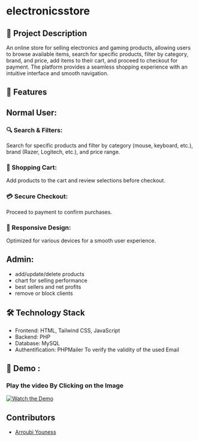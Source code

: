 # electronicsstore
## 📝 Project Description
An online store for selling electronics and gaming products, allowing users to browse available items, search for specific products, filter by category, brand, and price, add items to their cart, and proceed to checkout for payment. The platform provides a seamless shopping experience with an intuitive interface and smooth navigation.
## 🚀 Features
## Normal User: 
### 🔍 Search & Filters: 
Search for specific products and filter by category (mouse, keyboard, etc.), brand (Razer, Logitech, etc.), and price range.
### 🛒 Shopping Cart:
Add products to the cart and review selections before checkout.
### 💳 Secure Checkout:
Proceed to payment to confirm purchases.
### 📱 Responsive Design:
Optimized for various devices for a smooth user experience.
## Admin:
- add/update/delete products
- chart for selling performance
- best sellers and net profits
- remove or block clients
## 🛠️ Technology Stack
- Frontend: HTML, Tailwind CSS, JavaScript
- Backend: PHP
- Database: MySQL
- Authentification: PHPMailer To verify the validity of the used Email
## 🎥 Demo : 
### Play the video By Clicking on the Image 
[![Watch the Demo](https://github.com/user-attachments/assets/2cbd04fb-5e15-40c7-91f2-3e26cbcf25ea)](https://youtu.be/mEA5dbJmDjY)
## Contributors
- [Arroubi Youness](https://github.com/arroubi-youness)
